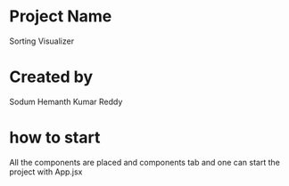# Project Name
Sorting Visualizer

# Created by 
Sodum Hemanth Kumar Reddy

# how to start 
All the components are placed and components tab and one can start the project with App.jsx
